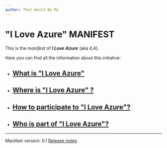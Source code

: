 ```yaml
---
author: That Would Be Me
---
```

# "I Love Azure" MANIFEST

This is the *manifest* of ***I Love Azure*** (aka *ILA*).

Here you can find all the information about this initiative:

- ## [What is "I Love Azure"](WhatIs/WhatIs.md)

- ## [Where is "I Love Azure" ?](WhereIs/WhereIs.md)

- ## [How to participate to "I Love Azure"?](HowToPart/HowToPart.md)

- ## [Who is part of "I Love Azure"?](WhoIsIn/WhoIsIn.md)

---
Manifest version: *0.1*
[Release notes](History.md)
